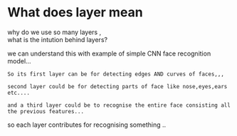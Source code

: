 # What does layer mean

why do we use so many layers ,  
what is the intution behind layers?  

we can understand this with example of simple CNN face recognition model...   
    
    So its first layer can be for detecting edges AND curves of faces,,,
    
    second layer could be for detecting parts of face like nose,eyes,ears etc....

    and a third layer could be to recognise the entire face consisting all the previous features...

so each layer contributes for recognising something   ..

